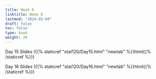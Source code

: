 ```yaml
---
title: Week 6 
linktitle: Week 6
lastmod: "2024-02-04"
draft: false  
toc: false  
type: book  
weight: 20
---
```


Day 15 Slides ({{% staticref "stat120/Day15.html" "newtab" %}}html{{% /staticref %}})

Day 16 Slides ({{% staticref "stat120/Day16.html" "newtab" %}}html{{% /staticref %}})




